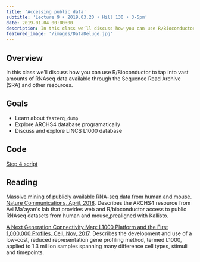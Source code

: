 ```yaml
---
title: 'Accessing public data'
subtitle: 'Lecture 9 • 2019.03.20 • Hill 130 • 3-5pm'
date: 2019-01-04 00:00:00
description: In this class we’ll discuss how you can use R/Bioconductor to tap into vast amounts of RNAseq data available through the Sequence Read Archive (SRA) and other resources.
featured_image: '/images/DataDeluge.jpg'
---
```


## Overview

In this class we’ll discuss how you can use R/Bioconductor to tap into vast amounts of RNAseq data available through the Sequence Read Archive (SRA) and other resources.

## Goals

* Learn about ```fasterq_dump```
* Explore ARCHS4 database programatically 
* Discuss and explore LINCS L1000 database

## Code

[Step 4 script](http://DIYtranscriptomics.github.io/Code/files/Step4_publicData.R)

## Reading

[Massive mining of publicly available RNA-seq data from human and mouse. Nature Communications, April, 2018](https://www.nature.com/articles/s41467-018-03751-6).  Describes the ARCHS4 resource from Avi Ma'ayan's lab that provides web and R/bioconductor access to public RNAseq datasets from human and mouse,prealigned with Kallisto.

[A Next Generation Connectivity Map: L1000 Platform and the First 1,000,000 Profiles. Cell, Nov, 2017](https://doi.org/10.1016/j.cell.2017.10.049).  Describes the development and use of a low-cost, reduced representation gene profiling method, termed L1000, applied to 1.3 million samples spanning many difference cell types, stimuli and timepoints. 